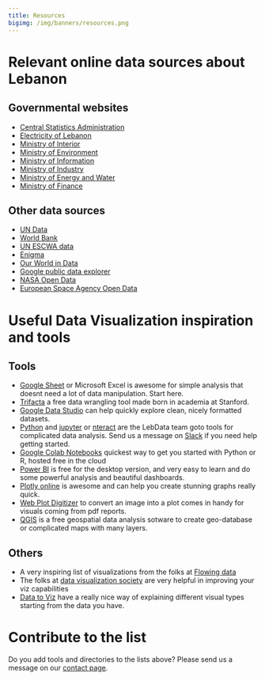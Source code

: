 ```yaml
---
title: Resources
bigimg: /img/banners/resources.png
---
```


# Relevant online data sources about Lebanon

## Governmental websites
- [Central Statistics Administration](cas.gov.lb/index.php)
- [Electricity of Lebanon](http://www.edl.gov.lb/index.php)
- [Ministry of Interior](http://www.interior.gov.lb/)
- [Ministry of Environment](http://www.moe.gov.lb/%d8%a7%d9%84%d8%aa%d9%88%d8%ac%d9%8a%d9%87-%d8%a7%d9%84%d8%a8%d9%8a%d9%8a%d9%8a/Statistics-and-Indicators/%d8%a7%d8%ad%d8%b5%d8%a7%d8%a1%d8%a7%d8%aa.aspx)
- [Ministry of Information](https://www.ministryinfo.gov.lb/)
- [Ministry of Industry](http://www.industry.gov.lb/)
- [Ministry of Energy and Water](http://www.energyandwater.gov.lb/)
- [Ministry of Finance](http://www.finance.gov.lb/en-US/finance/Pages/default.aspx)

## Other data sources
- [UN Data](http://data.un.org/Default.aspx)
- [World Bank](https://data.worldbank.org/)
- [UN ESCWA data](https://data.unescwa.org/)
- [Enigma](https://public.enigma.com/)
- [Our World in Data](https://ourworldindata.org/)
- [Google public data explorer](https://www.google.com/publicdata/directory#!)
- [NASA Open Data](https://data.nasa.gov/)
- [European Space Agency Open Data](http://open.esa.int/)

# Useful Data Visualization inspiration and tools

## Tools
- [Google Sheet](https://www.google.com/sheets/about/) or Microsoft Excel is awesome for simple analysis that doesnt need a lot of data manipulation. Start here.
- [Trifacta](https://www.trifacta.com/) a free data wrangling tool made born in academia at Stanford.
- [Google Data Studio](https://datastudio.google.com/u/0/) can help quickly explore clean, nicely formatted datasets.
- [Python](https://www.python.org/) and [jupyter](https://jupyter.org/) or [nteract](https://nteract.io/) are the LebData team goto tools for complicated data analysis. Send us a message on [Slack](https://lebdata.slack.com) if you need help getting started.
- [Google Colab Notebooks](https://colab.research.google.com/) quickest way to get you started with Python or R, hosted free in the cloud
- [Power BI](https://powerbi.microsoft.com/en-us/) is free for the desktop version, and very easy to learn and do some powerful analysis and beautiful dashboards.
- [Plotly online](https://chart-studio.plot.ly/create/) is awesome and can help you create stunning graphs really quick.
- [Web Plot Digitizer](https://apps.automeris.io/wpd/) to convert an image into a plot comes in handy for visuals coming from pdf reports.
- [QGIS](https://www.qgis.org/en/site/) is a free geospatial data analysis sotware to create geo-database or complicated maps with many layers.


## Others
- A very inspiring list of visualizations from the folks at [Flowing data](https://flowingdata.com)
- The folks at [data visualization society](https://www.datavisualizationsociety.com/) are very helpful in improving your viz capabilities
- [Data to Viz](https://data-to-viz.com) have a really nice way of explaining different visual types starting from the data you have.

# Contribute to the list

Do you add tools and directories to the lists above?  Please send us a message on our [contact page](../contact).
